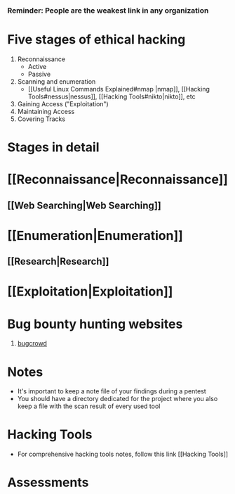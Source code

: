 ### Reminder: People are the weakest link in any organization
# Five stages of ethical hacking
1. Reconnaissance
	- Active
	- Passive
2. Scanning and enumeration
	- [[Useful Linux Commands Explained#nmap |nmap]], [[Hacking Tools#nessus|nessus]], [[Hacking Tools#nikto|nikto]], etc
3. Gaining Access ("Exploitation")
4. Maintaining Access
5. Covering Tracks

# Stages in detail 
# [[Reconnaissance|Reconnaissance]]
## [[Web Searching|Web Searching]]
# [[Enumeration|Enumeration]]
## [[Research|Research]]
# [[Exploitation|Exploitation]]

# Bug bounty hunting websites
1. [bugcrowd](https://www.bugcrowd.com/customer/)
# Notes
- It's important to keep a note file of your findings during a pentest
- You should have a directory dedicated for the project where you also keep a file with the scan result of every used tool

# Hacking Tools
- For comprehensive hacking tools notes, follow this link [[Hacking Tools]]

# Assessments
